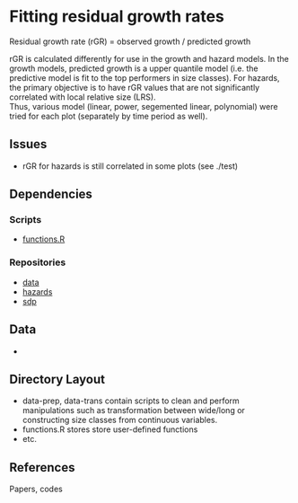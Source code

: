 Fitting residual growth rates
=============================

Residual growth rate (rGR) = observed growth / predicted growth

rGR is calculated differently for use in the growth and hazard models.  In the growth
models, predicted growth is a upper quantile model (i.e. the predictive model is
fit to the top performers in size classes).  For hazards, the primary objective is
to have rGR values that are not significantly correlated with local relative size (LRS).  
Thus, various model (linear, power, segemented linear, polynomial) were tried for each 
plot (separately by time period as well).  

Issues
------

* rGR for hazards is still correlated in some plots (see ./test)

Dependencies
------------

### Scripts

* [functions.R](http://github.com/ghandi9000/functions)

### Repositories

* [data](http://github.com/ghandi9000/data)
* [hazards](http://github.com/ghandi9000/rgr) 
* [sdp](http://github.com/ghandi9000/sdp)

Data
----

* 

Directory Layout
----------------

* data-prep, data-trans contain scripts to clean and perform manipulations such as transformation between wide/long or constructing size classes from continuous variables.
* functions.R stores store user-defined functions
* etc.

References
----------

Papers, codes
